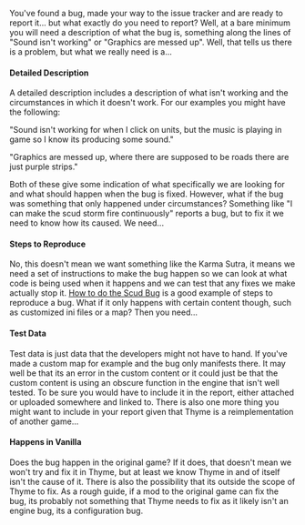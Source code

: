 You've found a bug, made your way to the issue tracker and are ready to report it... but what exactly do you need to report? Well, at a bare minimum you will need a description of what the bug is, something along the lines of "Sound isn't working" or "Graphics are messed up". Well, that tells us there is a problem, but what we really need is a...

#### Detailed Description

A detailed description includes a description of what isn't working and the circumstances in which it doesn't work. For our examples you might have the following:

"Sound isn't working for when I click on units, but the music is playing in game so I know its producing some sound."

"Graphics are messed up, where there are supposed to be roads there are just purple strips."

Both of these give some indication of what specifically we are looking for and what should happen when the bug is fixed. However, what if the bug was something that only happened under circumstances? Something like "I can make the scud storm fire continuously" reports a bug, but to fix it we need to know how its caused. We need...

#### Steps to Reproduce

No, this doesn't mean we want something like the Karma Sutra, it means we need a set of instructions to make the bug happen so we can look at what code is being used when it happens and we can test that any fixes we make actually stop it. [How to do the Scud Bug](http://www.wikihow.com/Do-the-Scud-Bug-in-C%26C-Generals-or-Zero-Hour) is a good example of steps to reproduce a bug. What if it only happens with certain content though, such as customized ini files or a map? Then you need...

#### Test Data

Test data is just data that the developers might not have to hand. If you've made a custom map for example and the bug only manifests there. It may well be that its an error in the custom content or it could just be that the custom content is using an obscure function in the engine that isn't well tested. To be sure you would have to include it in the report, either attached or uploaded somewhere and linked to. There is also one more thing you might want to include in your report given that Thyme is a reimplementation of another game...

#### Happens in Vanilla

Does the bug happen in the original game? If it does, that doesn't mean we won't try and fix it in Thyme, but at least we know Thyme in and of itself isn't the cause of it. There is also the possibility that its outside the scope of Thyme to fix. As a rough guide, if a mod to the original game can fix the bug, its probably not something that Thyme needs to fix as it likely isn't an engine bug, its a configuration bug.